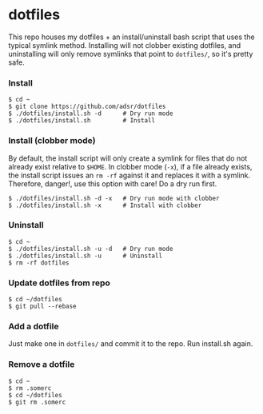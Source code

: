 dotfiles
========

This repo houses my dotfiles + an install/uninstall bash script that uses the
typical symlink method. Installing will not clobber existing dotfiles, and
uninstalling will only remove symlinks that point to `dotfiles/`, so it's
pretty safe.

### Install

    $ cd ~
    $ git clone https://github.com/adsr/dotfiles
    $ ./dotfiles/install.sh -d      # Dry run mode
    $ ./dotfiles/install.sh         # Install

### Install (clobber mode)

By default, the install script will only create a symlink for files that do
not already exist relative to `$HOME`. In clobber mode (`-x`), if a file
already exists, the install script issues an `rm -rf` against it and replaces
it with a symlink. Therefore, danger!, use this option with care! Do a dry run
first.

    $ ./dotfiles/install.sh -d -x   # Dry run mode with clobber
    $ ./dotfiles/install.sh -x      # Install with clobber

### Uninstall

    $ cd ~
    $ ./dotfiles/install.sh -u -d   # Dry run mode
    $ ./dotfiles/install.sh -u      # Uninstall
    $ rm -rf dotfiles

### Update dotfiles from repo

    $ cd ~/dotfiles
    $ git pull --rebase

### Add a dotfile

Just make one in `dotfiles/` and commit it to the repo. Run install.sh again.

### Remove a dotfile

    $ cd ~
    $ rm .somerc
    $ cd ~/dotfiles
    $ git rm .somerc
